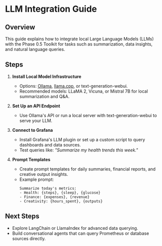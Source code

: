 
# LLM Integration Guide

## Overview
This guide explains how to integrate local Large Language Models (LLMs) with the Phase 0.5 Toolkit for tasks such as summarization, data insights, and natural language queries.

## Steps
1. **Install Local Model Infrastructure**
   - Options: [Ollama](https://ollama.ai/), [llama.cpp](https://github.com/ggerganov/llama.cpp), or text-generation-webui.
   - Recommended models: LLaMA 2, Vicuna, or Mistral 7B for local summarization and Q&A.

2. **Set Up an API Endpoint**
   - Use Ollama's API or run a local server with text-generation-webui to serve your LLM.

3. **Connect to Grafana**
   - Install Grafana's LLM plugin or set up a custom script to query dashboards and data sources.
   - Test queries like: *"Summarize my health trends this week."*

4. **Prompt Templates**
   - Create prompt templates for daily summaries, financial reports, and creative output insights.
   - Example prompt:
     ```
     Summarize today's metrics:
     - Health: {steps}, {sleep}, {glucose}
     - Finance: {expenses}, {revenue}
     - Creativity: {hours_spent}, {outputs}
     ```

## Next Steps
- Explore LangChain or LlamaIndex for advanced data querying.
- Build conversational agents that can query Prometheus or database sources directly.
